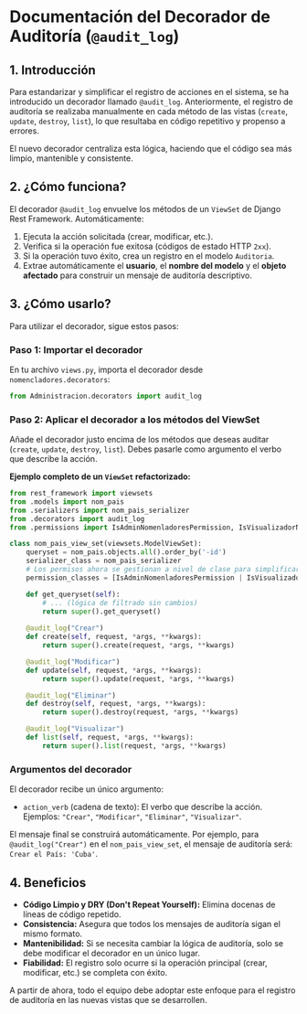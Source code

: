 # Documentación del Decorador de Auditoría (`@audit_log`)

## 1. Introducción

Para estandarizar y simplificar el registro de acciones en el sistema, se ha introducido un decorador llamado `@audit_log`. Anteriormente, el registro de auditoría se realizaba manualmente en cada método de las vistas (`create`, `update`, `destroy`, `list`), lo que resultaba en código repetitivo y propenso a errores.

El nuevo decorador centraliza esta lógica, haciendo que el código sea más limpio, mantenible y consistente.

## 2. ¿Cómo funciona?

El decorador `@audit_log` envuelve los métodos de un `ViewSet` de Django Rest Framework. Automáticamente:

1.  Ejecuta la acción solicitada (crear, modificar, etc.).
2.  Verifica si la operación fue exitosa (códigos de estado HTTP `2xx`).
3.  Si la operación tuvo éxito, crea un registro en el modelo `Auditoria`.
4.  Extrae automáticamente el **usuario**, el **nombre del modelo** y el **objeto afectado** para construir un mensaje de auditoría descriptivo.

## 3. ¿Cómo usarlo?

Para utilizar el decorador, sigue estos pasos:

### Paso 1: Importar el decorador

En tu archivo `views.py`, importa el decorador desde `nomencladores.decorators`:

```python
from Administracion.decorators import audit_log
```

### Paso 2: Aplicar el decorador a los métodos del ViewSet

Añade el decorador justo encima de los métodos que deseas auditar (`create`, `update`, `destroy`, `list`). Debes pasarle como argumento el verbo que describe la acción.

**Ejemplo completo de un `ViewSet` refactorizado:**

```python
from rest_framework import viewsets
from .models import nom_pais
from .serializers import nom_pais_serializer
from .decorators import audit_log
from .permissions import IsAdminNomenladoresPermission, IsVisualizadorNomencladoresPermission

class nom_pais_view_set(viewsets.ModelViewSet):
    queryset = nom_pais.objects.all().order_by('-id')
    serializer_class = nom_pais_serializer
    # Los permisos ahora se gestionan a nivel de clase para simplificar
    permission_classes = [IsAdminNomenladoresPermission | IsVisualizadorNomencladoresPermission]

    def get_queryset(self):
        # ... (lógica de filtrado sin cambios)
        return super().get_queryset()
    
    @audit_log("Crear")
    def create(self, request, *args, **kwargs):
        return super().create(request, *args, **kwargs)

    @audit_log("Modificar")
    def update(self, request, *args, **kwargs):
        return super().update(request, *args, **kwargs)

    @audit_log("Eliminar")
    def destroy(self, request, *args, **kwargs):
        return super().destroy(request, *args, **kwargs)

    @audit_log("Visualizar")
    def list(self, request, *args, **kwargs):
        return super().list(request, *args, **kwargs)
```

### Argumentos del decorador

El decorador recibe un único argumento:

-   `action_verb` (cadena de texto): El verbo que describe la acción. Ejemplos: `"Crear"`, `"Modificar"`, `"Eliminar"`, `"Visualizar"`.

El mensaje final se construirá automáticamente. Por ejemplo, para `@audit_log("Crear")` en el `nom_pais_view_set`, el mensaje de auditoría será: `Crear el País: 'Cuba'`.

## 4. Beneficios

-   **Código Limpio y DRY (Don't Repeat Yourself):** Elimina docenas de líneas de código repetido.
-   **Consistencia:** Asegura que todos los mensajes de auditoría sigan el mismo formato.
-   **Mantenibilidad:** Si se necesita cambiar la lógica de auditoría, solo se debe modificar el decorador en un único lugar.
-   **Fiabilidad:** El registro solo ocurre si la operación principal (crear, modificar, etc.) se completa con éxito.

A partir de ahora, todo el equipo debe adoptar este enfoque para el registro de auditoría en las nuevas vistas que se desarrollen.

